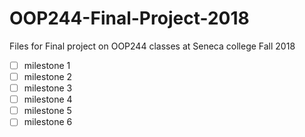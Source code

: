 # OOP244-Final-Project-2018
Files for Final project on OOP244 classes at Seneca college
Fall 2018
- [ ] milestone 1
- [ ] milestone 2
- [ ] milestone 3
- [ ] milestone 4
- [ ] milestone 5
- [ ] milestone 6
